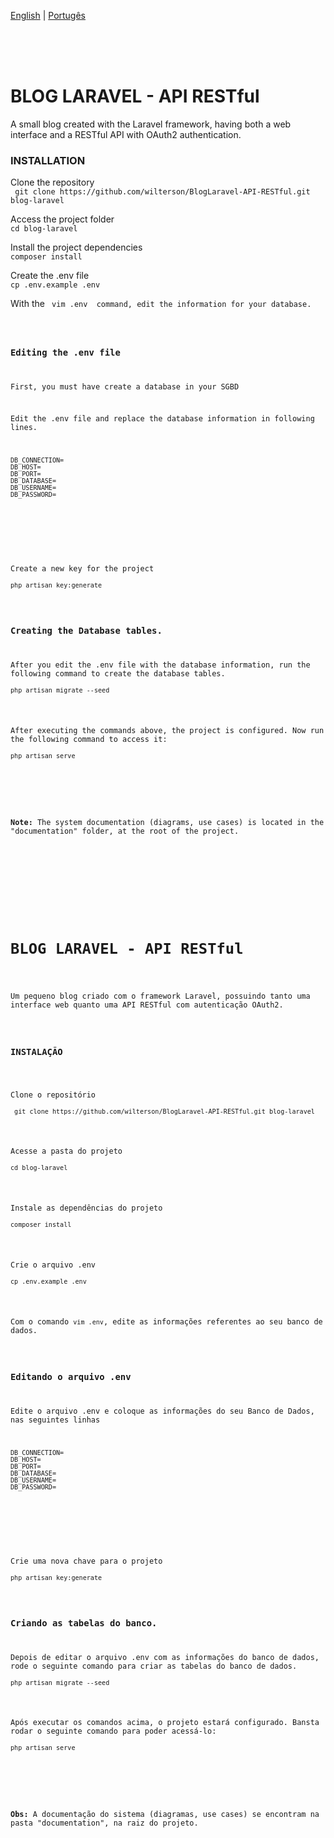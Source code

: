 

<a href='#english'>English</a> | 
<a href='#portugues'>Portugês</a>

<br/><br/><br/>
<div>
<h1>BLOG LARAVEL - API RESTful</h1>

<p>A small blog created with the Laravel framework, having both a web interface and a RESTful API with OAuth2 authentication.</p>

<h3>INSTALLATION</h3>

<p>Clone the repository<br/>
<code> git clone https://github.com/wilterson/BlogLaravel-API-RESTful.git blog-laravel</code></p>

<p>Access the project folder<br/>
<code>cd blog-laravel</code></p>

<p>Install the project dependencies<br/>
<code>composer install</code></p>

<p>Create the .env file<br/>
<code>cp .env.example .env</code></p>

<p>With the <code> vim .env </ code> command, edit the information for your database.</p>

<h3>Editing the .env file</h3>
<p>First, you must have create a database in your SGBD</p>
<p>Edit the .env file and replace the database information in following lines.<br/>

<pre>
<code>DB_CONNECTION= 
DB_HOST=
DB_PORT=
DB_DATABASE=
DB_USERNAME=
DB_PASSWORD=
</code>
</pre>
</p>

<p>Create a new key for the project<br/>
<code>php artisan key:generate</code></p>

<h3>Creating the Database tables.</h3>
<p>After you edit the .env file with the database information, run the following command to create the database tables.<br/>
<code>php artisan migrate --seed</code></p>

<p>After executing the commands above, the project is configured. Now run the following command to access it:<br/>
<code>php artisan serve</code></p>

<br/>

<p><b>Note:</b> The system documentation (diagrams, use cases) is located in the "documentation" folder, at the root of the project.</p>
</div>

<br/><br/>

<div id="portugues">
<h1>BLOG LARAVEL - API RESTful</h1>

<p>Um pequeno blog criado com o framework Laravel, possuindo tanto uma interface web quanto uma API RESTful com autenticação OAuth2.</p>

<h3>INSTALAÇÃO</h3>

<p>Clone o repositório <br/>
<code> git clone https://github.com/wilterson/BlogLaravel-API-RESTful.git blog-laravel</code></p>

<p>Acesse a pasta do projeto<br/>
<code>cd blog-laravel</code></p>

<p>Instale as dependências do projeto<br/>
<code>composer install</code></p>

<p>Crie o arquivo .env<br/>
<code>cp .env.example .env</code></p>

<p>Com o comando <code>vim .env</code>, edite as informações referentes ao seu banco de dados.</p>

<h3>Editando o arquivo .env</h3>
<p>Edite o arquivo .env e coloque as informações do seu Banco de Dados, nas seguintes linhas<br/>

<pre>
<code>DB_CONNECTION= 
DB_HOST=
DB_PORT=
DB_DATABASE=
DB_USERNAME=
DB_PASSWORD=
</code>
</pre>
</p>

<p>Crie uma nova chave para o projeto<br/>
<code>php artisan key:generate</code></p>

<h3>Criando as tabelas do banco.</h3>
<p>Depois de editar o arquivo .env com as informações do banco de dados, rode o seguinte comando para criar as tabelas do banco de dados.<br/>
<code>php artisan migrate --seed</code></p>

<p>Após executar os comandos acima, o projeto estará configurado. Bansta rodar o seguinte comando para poder acessá-lo:<br/>
<code>php artisan serve</code></p>

<br/>

<p><b>Obs:</b> A documentação do sistema (diagramas, use cases) se encontram na pasta "documentation", na raiz do projeto.</p>
</div>